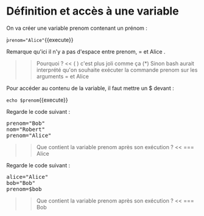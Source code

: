 # Définition et accès à une variable

On va créer une variable prenom contenant un prénom :

̀`prenom="Alice"`{{execute}}

Remarque qu'ici il n'y a pas d'espace entre prenom, = et Alice .

>> Pourquoi ? <<
( ) c'est plus joli comme ça
(*) Sinon bash aurait interprété qu'on souhaite exécuter la commande prenom sur les arguments = et Alice


Pour accéder au contenu de la variable, il faut mettre un $ devant :

`echo $prenom`{{execute}}

Regarde le code suivant :
<pre class="bash">
prenom="Bob"
nom="Robert"
prenom="Alice"
</pre>

>> Que contient la variable prenom après son exécution ? <<
=== Alice

Regarde le code suivant :
<pre class="bash">
alice="Alice"
bob="Bob"
prenom=$bob
</pre>

>> Que contient la variable prenom après son exécution ? <<
=== Bob
